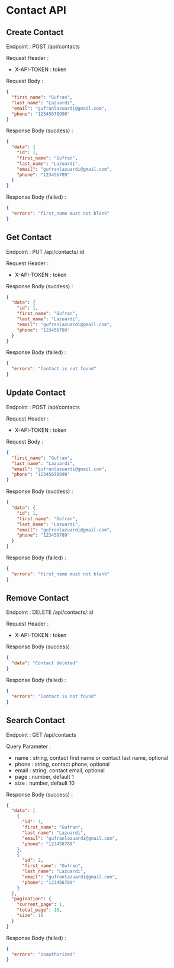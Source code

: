 # Contact API

## Create Contact

Endpoint : POST /api/contacts

Request Header :

- X-API-TOKEN : token

Request Body :

```json
{
  "first_name": "Gufran",
  "last_name": "Lazuardi",
  "email": "gufranlazuardi@gmail.com",
  "phone": "12345678990"
}
```

Response Body (sucdess) :

```json
{
  "data": {
    "id": 1,
    "first_name": "Gufran",
    "last_name": "Lazuardi",
    "email": "gufranlazuardi@gmail.com",
    "phone": "123456789"
  }
}
```

Response Body (failed) :

```json
{
  "errors": "first_name must not blank"
}
```

## Get Contact

Endpoint : PUT /api/contacts/:id

Request Header :

- X-API-TOKEN : token

Response Body (sucdess) :

```json
{
  "data": {
    "id": 1,
    "first_name": "Gufran",
    "last_name": "Lazuardi",
    "email": "gufranlazuardi@gmail.com",
    "phone": "123456789"
  }
}
```

Response Body (failed) :

```json
{
  "errors": "Contact is not found"
}
```

## Update Contact

Endpoint : POST /api/contacts

Request Header :

- X-API-TOKEN : token

Request Body :

```json
{
  "first_name": "Gufran",
  "last_name": "Lazuardi",
  "email": "gufranlazuardi@gmail.com",
  "phone": "12345678990"
}
```

Response Body (sucdess) :

```json
{
  "data": {
    "id": 1,
    "first_name": "Gufran",
    "last_name": "Lazuardi",
    "email": "gufranlazuardi@gmail.com",
    "phone": "123456789"
  }
}
```

Response Body (failed) :

```json
{
  "errors": "first_name must not blank"
}
```

## Remove Contact

Endpoint : DELETE /api/contacts/:id

Request Header :

- X-API-TOKEN : token

Response Body (success) :

```json
{
  "data": "Contact deleted"
}
```

Response Body (failed) :

```json
{
  "errors": "Contact is not found"
}
```

## Search Contact

Endpoint : GET /api/contacts

Query Parameter :

- name : string, contact first name or contact last name, optional
- phone : string, contact phone, optional
- email : string, contact email, optional
- page : number, default 1
- size : number, default 10

Response Body (success) :

```json
{
  "data": [
    {
      "id": 1,
      "first_name": "Gufran",
      "last_name": "Lazuardi",
      "email": "gufranlazuardi@gmail.com",
      "phone": "123456789"
    },
    {
      "id": 2,
      "first_name": "Gufran",
      "last_name": "Lazuardi",
      "email": "gufranlazuardi@gmail.com",
      "phone": "123456789"
    }
  ],
  "pagination": {
    "current_page": 1,
    "total_page": 10,
    "size": 10
  }
}
```

Response Body (failed) :

```json
{
  "errors": "Unauthorized"
}
```
